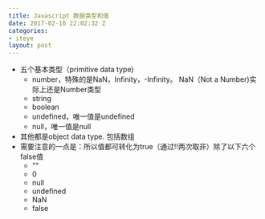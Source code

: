 ```yaml
---
title: Javascript 数据类型和值
date: 2017-02-16 22:02:32 Z
categories:
- iteye
layout: post
---
```


+ 五个基本类型（primitive data type) 
    - number，特殊的是NaN，Infinity，-Infinity。 NaN（Not a Number)实际上还是Number类型 
    - string 
    - boolean 
    - undefined，唯一值是undefined 
    - null，唯一值是null  
+ 其他都是object data type. 包括数组
+ 需要注意的一点是：所以值都可转化为true（通过!!两次取非）除了以下六个false值 
    - ""
    - 0 
    - null 
    - undefined 
    - NaN 
    - false
